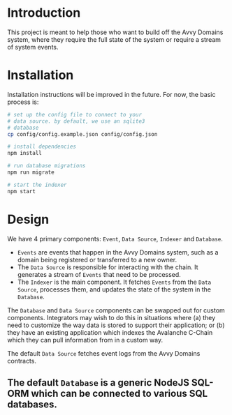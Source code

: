 # Introduction

This project is meant to help those who want to build off the Avvy Domains system, where they require the full state of the system or require a stream of system events.

# Installation

Installation instructions will be improved in the future. For now, the basic process is:

```bash
# set up the config file to connect to your
# data source. by default, we use an sqlite3
# database
cp config/config.example.json config/config.json

# install dependencies
npm install

# run database migrations
npm run migrate

# start the indexer
npm start
```

# Design

We have 4 primary components: `Event`, `Data Source`, `Indexer` and `Database`.

- `Events` are events that happen in the Avvy Domains system, such as a domain being registered or transferred to a new owner.
- The `Data Source` is responsible for interacting with the chain. It generates a stream of `Events` that need to be processed.
- The `Indexer` is the main component. It fetches `Events` from the `Data Source`, processes them, and updates the state of the system in the `Database`.

The `Database` and `Data Source` components can be swapped out for custom components. Integrators may wish to do this in situations where (a) they need to customize the way data is stored to support their application; or (b) they have an existing application which indexes the Avalanche C-Chain which they can pull information from in a custom way.

The default `Data Source` fetches event logs from the Avvy Domains contracts.

The default `Database` is a generic NodeJS SQL-ORM which can be connected to various SQL databases.
- 
